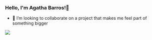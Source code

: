 ### Hello, I'm Agatha Barros!👋


- 👯 I’m looking to collaborate on a project that makes me feel part of something bigger



<picture>
<source 
  srcset="https://github-readme-status.vercel.app/api?username=agathabarros&show_icons=true&theme=dark"
  media="(prefers-color-scheme: dark)"
/>
<source
  srcset="https://github-readme-status.vercel.app/api?username=agathabarros&show_icons=true"
  media="(prefers-color-scheme: light), (prefers-color-scheme: no-preference)"
/>
<img src="https://github-readme-stats.vercel.app/api?username=agathabarros &show_icons=true" />
</picture>

 

